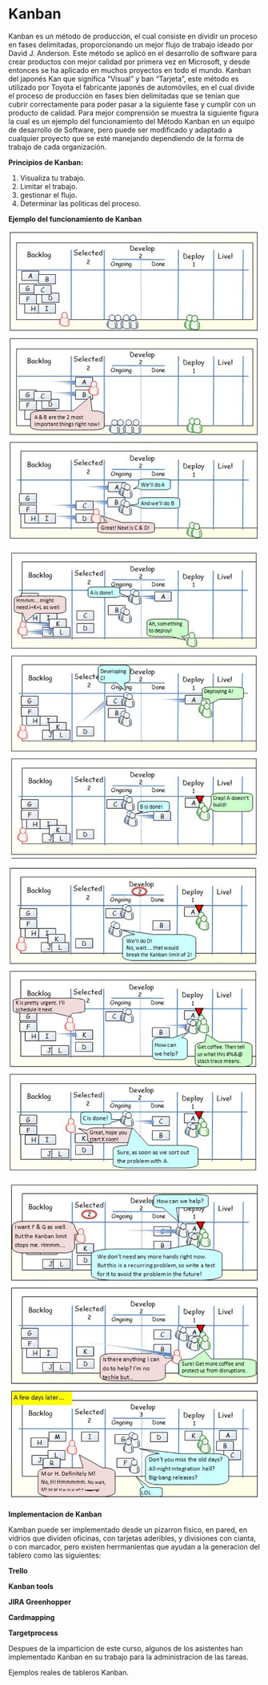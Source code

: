 # Kanban

Kanban es un método de producción, el cual consiste en dividir un proceso en fases delimitadas, proporcionando un mejor flujo de trabajo ideado por David J. Anderson.  Este método se aplicó en el desarrollo de software para crear productos con mejor calidad por primera vez en Microsoft, y desde entonces se ha aplicado en muchos proyectos en todo el mundo.
Kanban del japonés Kan que significa “Visual” y ban “Tarjeta”, este método es utilizado por Toyota el fabricante japonés de automóviles, en el cual divide el proceso de producción en fases bien delimitadas que se tenían que cubrir correctamente para poder pasar a la siguiente fase y cumplir con un producto de calidad.
Para mejor comprensión se muestra la siguiente figura la cual es un ejemplo del funcionamiento del Método Kanban en un equipo de desarrollo de Software, pero puede ser modificado y adaptado a cualquier proyecto que se esté manejando dependiendo de la forma de trabajo de cada organización.

__Principios de Kanban:__

1. Visualiza tu trabajo.
2. Limitar el trabajo.
3. gestionar el flujo.
4. Determinar las politicas del proceso.

__Ejemplo del funcionamiento de Kanban__

![Ciclo de vida de SCRUM](images/Kanban1.JPG)

![Ciclo de vida de SCRUM](images/kanban2.png)

![Ciclo de vida de SCRUM](images/kanban3.png)

![Ciclo de vida de SCRUM](images/kanban4.png)


__Implementacion de Kanban__

Kamban puede ser implementado desde un pizarron fisico, en pared, en vidrios que dividen oficinas, con tarjetas aderibles, y divisiones con cianta, o con marcador, pero existen herrmanientas que ayudan a la generacion del tablero como las siguientes:

__Trello__

__Kanban tools__

__JIRA Greenhopper__

__Cardmapping__

__Targetprocess__


Despues de la imparticion de este curso, algunos de los asistentes han implementado Kanban en su trabajo para la administracion de las tareas.

Ejemplos reales de tableros Kanban.




